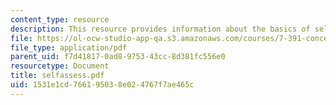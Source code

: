 ```yaml
---
content_type: resource
description: This resource provides information about the basics of self-assessment.
file: https://ol-ocw-studio-app-qa.s3.amazonaws.com/courses/7-391-concept-centered-teaching-spring-2006/1531e1cd766195038e024767f7ae465c_selfassess.pdf
file_type: application/pdf
parent_uid: f7d41817-0ad8-9753-43cc-8d381fc556e0
resourcetype: Document
title: selfassess.pdf
uid: 1531e1cd-7661-9503-8e02-4767f7ae465c
---
```


